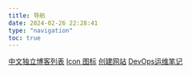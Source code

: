 ```yaml
---
title: 导航
date: 2024-02-26 22:28:41
type: "navigation"
toc: true
---
```

<!-- <div>
  <a button  class="button is-primary" href="https://github.com/timqian/chinese-independent-blogs">chinese-independent-blogs</button>
  <a  button  class="button is-primary" href="https://scholar.google.com/">google学术</button>
  <a button  class="button is-info" href="https://github.com/timqian/chinese-independent-blogs">chinese-independent-blogs</button>
</div> -->


<div class="custom-navigation">
  <a  href="https://github.com/timqian/chinese-independent-blogs" class="nav-link button is-primary " name="中文独立博客列表">中文独立博客列表</a>
<a  href="https://fontawesomeicons.com/" class="nav-link button is-primary " name="Icon 图标">Icon 图标</a>
<a  href="https://bulma.io/" class="nav-link button is-primary " name="bulma">创建网站</a>
<a href="http://docs.idevops.site/" class="nav-link button is-primary " name="bulma">DevOps运维笔记</a>
  <!-- 添加更多链接 -->
</div>